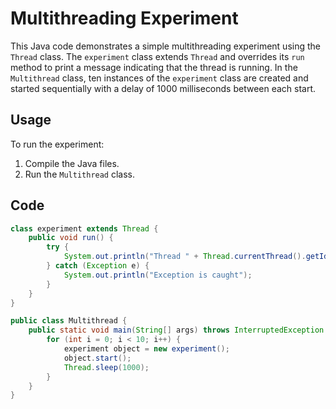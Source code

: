 # Multithreading Experiment

This Java code demonstrates a simple multithreading experiment using the `Thread` class. The `experiment` class extends `Thread` and overrides its `run` method to print a message indicating that the thread is running. In the `Multithread` class, ten instances of the `experiment` class are created and started sequentially with a delay of 1000 milliseconds between each start.

## Usage

To run the experiment:

1. Compile the Java files.
2. Run the `Multithread` class.

## Code

```java
class experiment extends Thread {
    public void run() {
        try {
            System.out.println("Thread " + Thread.currentThread().getId() + " is running");
        } catch (Exception e) {
            System.out.println("Exception is caught");
        }
    }
}

public class Multithread {
    public static void main(String[] args) throws InterruptedException {
        for (int i = 0; i < 10; i++) {
            experiment object = new experiment();
            object.start();
            Thread.sleep(1000);
        }
    }
}
